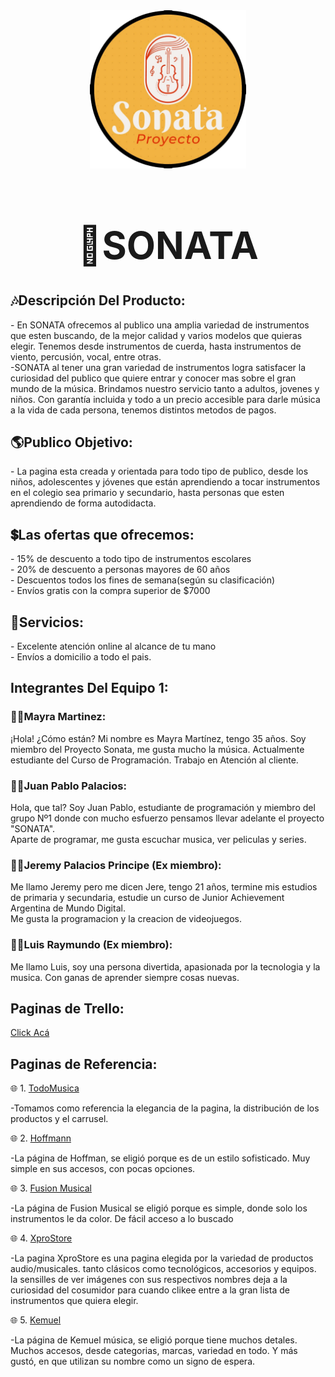 
<div align="center">
    <img width="250px" src="/public/img/logo/logo1.png" alt="Logo Sonata">
    <h1 text-aling="center" style="font-size: 60px;"> 🎼SONATA <h1>
</div>

<h2>🎶Descripción Del Producto:</h2>

<p>
- En SONATA ofrecemos al publico una amplia variedad de instrumentos que esten buscando, de la mejor calidad y varios modelos que quieras elegir.
Tenemos desde instrumentos de cuerda, hasta instrumentos de viento, percusión, vocal, entre otras.
<br>
-SONATA al tener una gran variedad de instrumentos logra satisfacer la curiosidad del publico que quiere entrar y conocer mas sobre el gran mundo de la música.
Brindamos nuestro servicio tanto a adultos, jovenes y niños. Con garantía incluida y todo a un precio accesible para darle música a la vida de cada persona,
tenemos distintos metodos de pagos.
</p>

<h2>🌎Publico Objetivo:</h2>  

<p>- La pagina esta creada y orientada para todo tipo de publico, desde los niños, adolescentes y jóvenes que están aprendiendo a tocar instrumentos en el colegio sea primario y secundario, hasta personas que esten aprendiendo de forma autodidacta.</p>

<h2>💲Las ofertas que ofrecemos:</h2>
<p>
- 15% de descuento a todo tipo de instrumentos escolares
 <br>
- 20% de descuento a personas mayores de 60 años
 <br>
- Descuentos todos los fines de semana(según su clasificación)
 <br>
- Envíos gratis con la compra superior de $7000
</p>
 
<h2>📍Servicios:</h2>
<p>
- Excelente atención online al alcance de tu mano
 <br>
- Envíos a domicilio a todo el pais.
</p>
 
<h2>Integrantes Del Equipo 1:</h2>  
 
<h3>👩‍💻Mayra Martinez:</h3>
<p>
¡Hola! ¿Cómo están? Mi nombre es Mayra Martínez, tengo 35 años. Soy miembro del Proyecto Sonata, me gusta mucho la música. Actualmente estudiante del Curso de Programación. Trabajo en Atención al cliente. 
</p>

<h3>👨‍💻Juan Pablo Palacios:</h3>
<p>
Hola, que tal? Soy Juan Pablo, estudiante de programación y miembro del grupo Nº1 donde con mucho esfuerzo pensamos llevar adelante el proyecto "SONATA".
<br>
Aparte de programar, me gusta escuchar musica, ver peliculas y series.
</p>

<h3>👨‍💻Jeremy Palacios Principe (Ex miembro):</h3>
<p>
Me llamo Jeremy pero me dicen Jere, tengo 21 años, termine mis estudios de primaria y secundaria, estudie un curso de Junior Achievement Argentina de Mundo Digital.
<br>
Me gusta la programacion y la creacion de videojuegos.
</p>
<h3>👨‍💻Luis Raymundo (Ex miembro):</h3>
<p>
Me llamo Luis, soy una persona divertida, apasionada por la tecnologia y la musica. Con ganas de aprender siempre cosas nuevas.
</p>

<h2>Paginas de Trello:</h2>  
<a href="https://trello.com/grupon1c13/">Click Acá</a>
<br>
<h2>Paginas de Referencia:</h2>  
 
🌐 1. <a href="https://todomusica.com.ar/">TodoMusica</a>
  <p>
   -Tomamos como referencia la elegancia de la pagina, la distribución de los productos y el carrusel.
  </p>
🌐 2. <a href="https://www.hoffmannmusica.com.ar/">Hoffmann</a>
  <p>
   -La página de Hoffman, se eligió porque es de un estilo sofisticado. Muy simple en sus accesos, con pocas opciones.
   </p>
🌐 3. <a href="https://fusionmusical.com.ar/">Fusion Musical</a>
   <p>
    -La página de Fusion Musical se eligió porque es simple, donde solo los instrumentos le da color. De fácil acceso a lo buscado
   </p>
🌐 4. <a href="https://ar.xprostore.com/">XproStore</a>
   <p>
    -La pagina XproStore es una pagina elegida por la variedad de productos audio/musicales. tanto clásicos como tecnológicos, accesorios y equipos. la sensilles de ver imágenes con sus respectivos nombres deja a la curiosidad del cosumidor para cuando clikee entre a la  gran lista de instrumentos que quiera elegir.
   </p>

🌐 5. <a href="https://kemuelmusica.com/">Kemuel</a>
   <p>
    -La página de Kemuel música, se eligió porque tiene muchos detales. Muchos accesos, desde categorias, marcas, variedad en todo. Y más gustó, en que utilizan su nombre como un signo de espera.
   </p>
